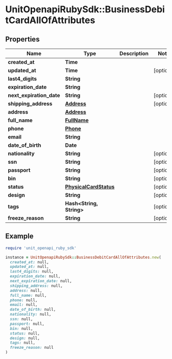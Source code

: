 # UnitOpenapiRubySdk::BusinessDebitCardAllOfAttributes

## Properties

| Name | Type | Description | Notes |
| ---- | ---- | ----------- | ----- |
| **created_at** | **Time** |  |  |
| **updated_at** | **Time** |  | [optional] |
| **last4_digits** | **String** |  |  |
| **expiration_date** | **String** |  |  |
| **next_expiration_date** | **String** |  | [optional] |
| **shipping_address** | [**Address**](Address.md) |  | [optional] |
| **address** | [**Address**](Address.md) |  |  |
| **full_name** | [**FullName**](FullName.md) |  |  |
| **phone** | [**Phone**](Phone.md) |  |  |
| **email** | **String** |  |  |
| **date_of_birth** | **Date** |  |  |
| **nationality** | **String** |  | [optional] |
| **ssn** | **String** |  | [optional] |
| **passport** | **String** |  | [optional] |
| **bin** | **String** |  | [optional] |
| **status** | [**PhysicalCardStatus**](PhysicalCardStatus.md) |  | [optional] |
| **design** | **String** |  | [optional] |
| **tags** | **Hash&lt;String, String&gt;** |  | [optional] |
| **freeze_reason** | **String** |  | [optional] |

## Example

```ruby
require 'unit_openapi_ruby_sdk'

instance = UnitOpenapiRubySdk::BusinessDebitCardAllOfAttributes.new(
  created_at: null,
  updated_at: null,
  last4_digits: null,
  expiration_date: null,
  next_expiration_date: null,
  shipping_address: null,
  address: null,
  full_name: null,
  phone: null,
  email: null,
  date_of_birth: null,
  nationality: null,
  ssn: null,
  passport: null,
  bin: null,
  status: null,
  design: null,
  tags: null,
  freeze_reason: null
)
```

